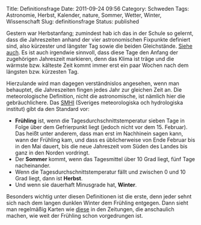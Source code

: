 Title: Definitionsfrage
Date: 2011-09-24 09:56
Category: Schweden
Tags: Astronomie, Herbst, Kalender, nature, Sommer, Wetter, Winter, Wissenschaft
Slug: definitionsfrage
Status: published

Gestern war Herbstanfang; zumindest hab ich das in der Schule so
gelernt, dass die Jahreszeiten anhand der vier astronomischen Fixpunkte
definiert sind, also kürzester und längster Tag sowie die beiden
Gleichstände. [Siehe
auch](http://www.fiket.de/2006/11/04/schatten-und-licht/). Es ist auch
irgendwie sinnvoll, dass diese Tage den Anfang der zugehörigen
Jahreszeit markieren, denn das Klima ist träge und die wärmste bzw.
kälteste Zeit kommt immer erst ein paar Wochen nach dem längsten bzw.
kürzesten Tag.

Hierzulande wird man dagegen verständnislos angesehen, wenn man
behauptet, die Jahreszeiten fingen jedes Jahr zur gleichen Zeit an. Die
meteorologische Definition, nicht die astronomische, ist nämlich hier
die gebräuchlichere. Das [SMHI](http://www.smhi.se/) (Sveriges
meteorologiska och hydrologiska institut) gibt da den Standard vor:

-   **Frühling** ist, wenn die Tagesdurchschnittstemperatur sieben Tage
    in Folge über dem Gefrierpunkt liegt (jedoch nicht vor dem 15.
    Februar). Das heißt unter anderem, dass man erst im Nachhinein sagen
    kann, wann der Frühling kam, und dass es üblicherweise von Ende
    Februar bis in den Mai dauert, bis die neue Jahreszeit vom Süden des
    Landes bis ganz in den Norden vordringt.
-   Der **Sommer** kommt, wenn das Tagesmittel über 10 Grad liegt, fünf
    Tage nacheinander.
-   Wenn die Tagesdurchschnittstemperatur fällt und zwischen 0 und 10
    Grad liegt, dann ist **Herbst**.
-   Und wenn sie dauerhaft Minusgrade hat, **Winter**.

Besonders wichtig unter diesen Definitionen ist die erste, denn jeder
sehnt sich nach dem langen dunklen Winter dem Frühling entgegen. Dann
sieht man regelmäßig Karten wie
[diese](http://www.smhi.se/kunskapsbanken/meteorologi/var-1.1080) in den
Zeitungen, die anschaulich machen, wie weit der Frühling schon
vorgedrungen ist.

